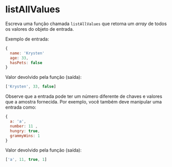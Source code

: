 # listAllValues

Escreva uma função chamada `listAllValues` que retorna um _array_ de todos os valores do objeto de entrada.

Exemplo de entrada:

```javascript
{
  name: 'Krysten'
  age: 33,
  hasPets: false
}
```

Valor devolvido pela função \(saída\):

```javascript
['Krysten', 33, false]
```

Observe que a entrada pode ter um número diferente de chaves e valores que a amostra fornecida. Por exemplo, você também deve manipular uma entrada como:

```javascript
{
  a: 'a',
  number: 11 ,
  hungry: true,
  grammyWins: 1
}
```

Valor devolvido pela função \(saída\):

```javascript
['a', 11, true, 1]
```

